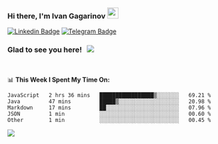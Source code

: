 ### Hi there, I'm Ivan Gagarinov <img src="https://media.giphy.com/media/hvRJCLFzcasrR4ia7z/giphy.gif" width="25px">

[![Linkedin Badge](https://img.shields.io/badge/-LinkedIn-0e76a8?style=flat-square&logo=Linkedin&logoColor=white)](https://linkedin.com/in/ivan-gagarinov-142ba3141/)
[![Telegram Badge](https://img.shields.io/badge/-Telegram-0088cc?style=flat-square&logo=Telegram&logoColor=white)](https://t.me/igagarinov)

### Glad to see you here! &nbsp; ![](https://visitor-badge.glitch.me/badge?page_id=dzencot.dzencot)

</br>

📊 **This Week I Spent My Time On:**
<!--START_SECTION:waka-->
```text
JavaScript   2 hrs 36 mins   █████████████████▒░░░░░░░   69.21 % 
Java         47 mins         █████▒░░░░░░░░░░░░░░░░░░░   20.98 % 
Markdown     17 mins         ██░░░░░░░░░░░░░░░░░░░░░░░   07.96 % 
JSON         1 min           ░░░░░░░░░░░░░░░░░░░░░░░░░   00.60 % 
Other        1 min           ░░░░░░░░░░░░░░░░░░░░░░░░░   00.45 % 
```
<!--END_SECTION:waka-->

[![](https://github-readme-stats.vercel.app/api?username=dzencot&theme=gruvbox)](https://github.com/dzencot)

